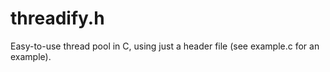 # threadify.h

Easy-to-use thread pool in C, using just a header file (see example.c
for an example).
